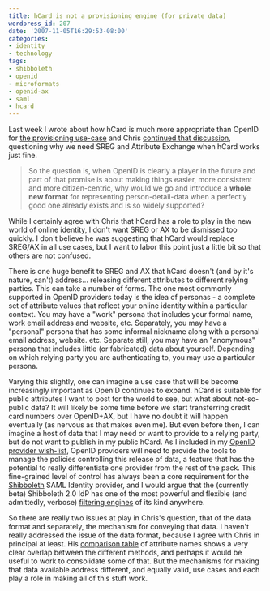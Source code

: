 ```yaml
---
title: hCard is not a provisioning engine (for private data)
wordpress_id: 207
date: '2007-11-05T16:29:53-08:00'
categories:
- identity
- technology
tags:
- shibboleth
- openid
- microformats
- openid-ax
- saml
- hcard
---
```

Last week I wrote about how hCard is much more appropriate than OpenID for [the provisioning use-case][provisioning] and
Chris [continued that discussion][hcard-sreg], questioning why we need SREG and Attribute Exchange when hCard works just
fine.

> So the question is, when OpenID is clearly a player in the future and part of that promise is about
> making things easier, more consistent and more citizen-centric, why would we go and introduce a **whole
> new format** for representing person-detail-data when a perfectly good one already exists and is so
> widely supported?

While I certainly agree with Chris that hCard has a role to play in the new world of online identity, I don't want SREG
or AX to be dismissed too quickly.  I don't believe he was suggesting that hCard would replace SREG/AX in all use cases,
but I want to labor this point just a little bit so that others are not confused.

[provisioning]: /2007/10/openid-is-not-a-provisioning-engine
[hcard-sreg]: http://factoryjoe.com/blog/2007/11/01/hcard-for-openid-simple-registration-and-attribute-exchange/

There is one huge benefit to SREG and AX that hCard doesn't (and by it's nature, can't) address... releasing different
attributes to different relying parties.  This can take a number of forms.  The one most commonly supported in OpenID
providers today is the idea of personas - a complete set of attribute values that reflect your online identity within a
particular context.  You may have a "work" persona that includes your formal name, work email address and website, etc.
Separately, you may have a "personal" persona that has some informal nickname along with a personal email address,
website. etc.  Separate still, you may have an "anonymous" persona that includes little (or fabricated) data about
yourself.  Depending on which relying party you are authenticating to, you may use a particular persona.

Varying this slightly, one can imagine a use case that will be become increasingly important as OpenID continues to
expand.  hCard is suitable for public attributes I want to post for the world to see, but what about not-so-public data?
It will likely be some time before we start transferring credit card numbers over OpenID+AX, but I have no doubt it will
happen eventually (as nervous as that makes even me).  But even before then, I can imagine a host of data that I may
need or want to provide to a relying party, but do not want to publish in my public hCard.  As I included in my [OpenID
provider wish-list][wish-list], OpenID providers will need to provide the tools to manage the policies controlling this
release of data, a feature that has the potential to really differentiate one provider from the rest of the pack.  This
fine-grained level of control has always been a core requirement for the [Shibboleth][] SAML Identity provider, and I
would argue that the (currently beta) Shibboleth 2.0 IdP has one of the most powerful and flexible (and admittedly,
verbose) [filtering engines][] of its kind anywhere.

[wish-list]: /2007/03/openid-provider-wish-list
[Shibboleth]: http://shibboleth.internet2.edu/
[filtering engines]: https://spaces.internet2.edu/display/SHIB2/AFPAttributeFilterPolicy

So there are really two issues at play in Chris's question, that of the data format and separately, the mechanism for
conveying that data.  I haven't really addressed the issue of the data format, because I agree with Chris in principal
at least.  His [comparison table][] of attribute names shows a very clear overlap between the different methods, and
perhaps it would be useful to work to consolidate some of that.  But the mechanisms for making that data available
address different, and equally valid, use cases and each play a role in making all of this stuff work.

[comparison table]: http://microformats.org/wiki/attribute-exchange
